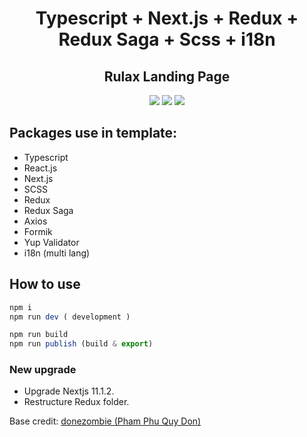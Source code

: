 <h1 align="center">Typescript + Next.js + Redux + Redux Saga + Scss + i18n</h1>
<h2 align="center">Rulax Landing Page</h2>

<p align="center">
  <a href="https://nextjs.org/" target="_blank"><img src="https://img.shields.io/badge/Next.js-v9.3.5-blueviolet.svg"></a>
  <a href="https://reactjs.org/" target="_blank"><img src="https://img.shields.io/badge/React-v16.13.1-%238DD6F9.svg?logo=React"></a>
  <a href="https://github.com/codica2" target="_blank"><img src="https://img.shields.io/badge/licence-MIT-green.svg" /></a>
</p>

## Packages use in template:

- Typescript
- React.js
- Next.js
- SCSS
- Redux
- Redux Saga
- Axios
- Formik
- Yup Validator
- i18n (multi lang)

## How to use

```javascript
npm i
npm run dev ( development )

npm run build
npm run publish (build & export)
```

### New upgrade

- Upgrade Nextjs 11.1.2.
- Restructure Redux folder.

Base credit: <a href="https://github.com/donezombie">donezombie (Pham Phu Quy Don)</a>
